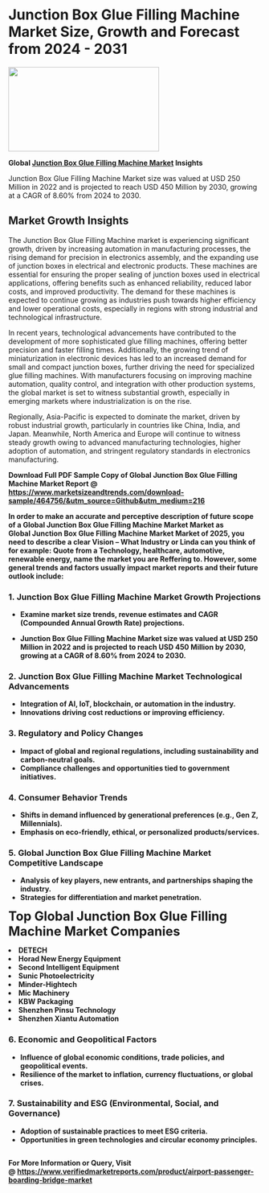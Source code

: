 <H1>Junction Box Glue Filling Machine Market Size, Growth and Forecast from 2024 - 2031</H1><img class="aligncenter size-medium wp-image-584254" src="https://thirdeyenews.in/wp-content/uploads/2024/09/Global-Market-Research-300x168.jpeg" alt="" width="300" height="168" /><p><strong>Global&nbsp;<a href="https://www.marketsizeandtrends.com/download-sample/464756/&amp;utm_source=Github&utm_medium=216">Junction Box Glue Filling Machine Market</a> Insights</strong></p><p>Junction Box Glue Filling Machine Market size was valued at USD 250 Million in 2022 and is projected to reach USD 450 Million by 2030, growing at a CAGR of 8.60% from 2024 to 2030.</p><p><h2>Market Growth Insights</h2> <p>The Junction Box Glue Filling Machine market is experiencing significant growth, driven by increasing automation in manufacturing processes, the rising demand for precision in electronics assembly, and the expanding use of junction boxes in electrical and electronic products. These machines are essential for ensuring the proper sealing of junction boxes used in electrical applications, offering benefits such as enhanced reliability, reduced labor costs, and improved productivity. The demand for these machines is expected to continue growing as industries push towards higher efficiency and lower operational costs, especially in regions with strong industrial and technological infrastructure.</p> <p><strong></strong></p> <p>In recent years, technological advancements have contributed to the development of more sophisticated glue filling machines, offering better precision and faster filling times. Additionally, the growing trend of miniaturization in electronic devices has led to an increased demand for small and compact junction boxes, further driving the need for specialized glue filling machines. With manufacturers focusing on improving machine automation, quality control, and integration with other production systems, the global market is set to witness substantial growth, especially in emerging markets where industrialization is on the rise.</p> <p>Regionally, Asia-Pacific is expected to dominate the market, driven by robust industrial growth, particularly in countries like China, India, and Japan. Meanwhile, North America and Europe will continue to witness steady growth owing to advanced manufacturing technologies, higher adoption of automation, and stringent regulatory standards in electronics manufacturing.</p> <p><strong></p><p><span class=""><strong>Download Full PDF Sample Copy of Global Junction Box Glue Filling Machine Market Report</strong> @ <a href="https://www.marketsizeandtrends.com/download-sample/464756/&amp;utm_source=Github&utm_medium=216" target="_blank">https://www.marketsizeandtrends.com/download-sample/464756/&amp;utm_source=Github&utm_medium=216</a></span></p><p>In order to make an accurate and perceptive description of future scope of a Global&nbsp;Junction Box Glue Filling Machine Market Market as Global&nbsp;Junction Box Glue Filling Machine Market Market of 2025, you need to describe a clear Vision &ndash; What Industry or Linda can you think of for example: Quote from a Technology, healthcare, automotive, renewable energy, name the market you are Reffering to. However, some general trends and factors usually impact market reports and their future outlook include:</p><h3>1.&nbsp;<strong>Junction Box Glue Filling Machine Market Growth Projections</strong></h3><ul><li>Examine market size trends, revenue estimates and CAGR (Compounded Annual Growth Rate) projections.</li><li><p>Junction Box Glue Filling Machine Market size was valued at USD 250 Million in 2022 and is projected to reach USD 450 Million by 2030, growing at a CAGR of 8.60% from 2024 to 2030.</p></li></ul><h3>2.&nbsp;<strong>Junction Box Glue Filling Machine Market Technological Advancements</strong></h3><ul><li>Integration of AI, IoT, blockchain, or automation in the industry.</li><li>Innovations driving cost reductions or improving efficiency.</li></ul><h3>3.&nbsp;<strong>Regulatory and Policy Changes</strong></h3><ul><li>Impact of global and regional regulations, including sustainability and carbon-neutral goals.</li><li>Compliance challenges and opportunities tied to government initiatives.</li></ul><h3>4.&nbsp;<strong>Consumer Behavior Trends</strong></h3><ul><li>Shifts in demand influenced by generational preferences (e.g., Gen Z, Millennials).</li><li>Emphasis on eco-friendly, ethical, or personalized products/services.</li></ul><h3>5.&nbsp;<strong>Global Junction Box Glue Filling Machine Market Competitive Landscape</strong></h3><ul><li>Analysis of key players, new entrants, and partnerships shaping the industry.</li><li>Strategies for differentiation and market penetration.</li></ul><p data-pm-slice="1 1 []"><span style="color: inherit; font-family: inherit; font-size: 25px;">Top Global Junction Box Glue Filling Machine Market Companies</span></p><div class="" data-test-id=""><p><li>DETECH</li><li> Horad New Energy Equipment</li><li> Second Intelligent Equipment</li><li> Sunic Photoelectricity</li><li> Minder-Hightech</li><li> Mic Machinery</li><li> KBW Packaging</li><li> Shenzhen Pinsu Technology</li><li> Shenzhen Xiantu Automation</li></p></div><h3>6.&nbsp;<strong>Economic and Geopolitical Factors</strong></h3><ul><li>Influence of global economic conditions, trade policies, and geopolitical events.</li><li>Resilience of the market to inflation, currency fluctuations, or global crises.</li></ul><h3>7.&nbsp;<strong>Sustainability and ESG (Environmental, Social, and Governance)</strong></h3><ul><li>Adoption of sustainable practices to meet ESG criteria.</li><li>Opportunities in green technologies and circular economy principles.</li></ul><h2><strong style="font-size: 14px;">For More Information or Query, Visit @&nbsp;</strong><a style="background-color: #ffffff; font-size: 14px;" href="https://www.marketsizeandtrends.com/report/junction-box-glue-filling-machine-market/" target="_blank">https://www.verifiedmarketreports.com/product/airport-passenger-boarding-bridge-market</a></h2>
